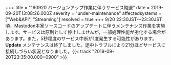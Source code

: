 +++
title = "190920 バージョンアップ作業に伴うサービス縮退"
date = 2019-09-20T13:08:26.000Z
severity = "under-maintenance"
affectedsystems = ["Web&API", "Streaming"]
resolved = true
+++
9/20 22:30JST〜23:30JST頃，Mastodon本家ソースコードのアップデートに伴うメンテナンス作業を実施します。サービスは原則として停止しませんが，一部処理性能が劣化する場合があります。また，5秒程度のサービス中断が1度発生する可能性があります。**Update** メンテナンスは終了しました。途中トラブルにより21分ほどサービスに接続しづらい状況となりました。{{< track "2019-09-20T23:35:00.000+0900" >}} 
